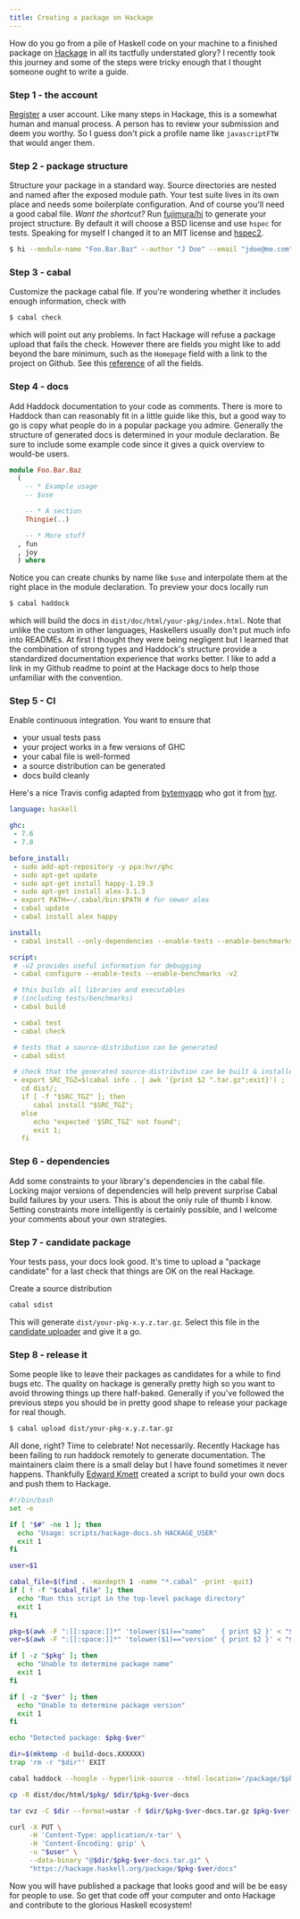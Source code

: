 ```yaml
---
title: Creating a package on Hackage
---
```


How do you go from a pile of Haskell code on your machine to a
finished package on [Hackage](http://hackage.haskell.org) in all
its tactfully understated glory? I recently took this journey and
some of the steps were tricky enough that I thought someone ought
to write a guide.

### Step 1 - the account
[Register](http://hackage.haskell.org/users/register-request)
a user account.  Like many steps in Hackage, this is a somewhat
human and manual process. A person has to review your submission
and deem you worthy. So I guess don't pick a profile name like
`javascriptFTW` that would anger them.

### Step 2 - package structure
Structure your package in a standard way. Source directories
are nested and named after the exposed module path. Your test suite
lives in its own place and needs some boilerplate configuration.
And of course you'll need a good cabal file. _Want the shortcut?_
Run [fujimura/hi](https://github.com/fujimura/hi) to generate your
project structure.  By default it will choose a BSD license and use
`hspec` for tests.  Speaking for myself I changed it to an MIT
license and [hspec2](http://hackage.haskell.org/package/hspec2).

```bash
$ hi --module-name "Foo.Bar.Baz" --author "J Doe" --email "jdoe@me.com"
```

### Step 3 - cabal
Customize the package cabal file. If you're wondering whether
it includes enough information, check with
```bash
$ cabal check
```
which will point out any problems. In fact Hackage will refuse a
package upload that fails the check. However there are fields you
might like to add beyond the bare minimum, such as the `Homepage`
field with a link to the project on Github. See this
[reference](http://www.haskell.org/ghc/docs/7.0.3/html/Cabal/authors.html#general-fields)
of all the fields.

### Step 4 - docs
Add Haddock documentation to your code as comments.  There is more
to Haddock than can reasonably fit in a little guide like this, but
a good way to go is copy what people do in a popular package you
admire. Generally the structure of generated docs is determined in
your module declaration. Be sure to include some example code since
it gives a quick overview to would-be users.

```haskell
module Foo.Bar.Baz
  (
    -- * Example usage
    -- $use

    -- * A section
    Thingie(..)

    -- * More stuff
  , fun
  , joy
  ) where
```

Notice you can create chunks by name like `$use` and interpolate
them at the right place in the module declaration. To preview your
docs locally run

```bash
$ cabal haddock
```

which will build the docs in `dist/doc/html/your-pkg/index.html`.
Note that unlike the custom in other languages, Haskellers usually
don't put much info into READMEs. At first I thought they were being
negligent but I learned that the combination of strong types and
Haddock's structure provide a standardized documentation experience
that works better. I like to add a link in my Github readme to point
at the Hackage docs to help those unfamiliar with the convention.

### Step 5 - CI
Enable continuous integration. You want to ensure that

* your usual tests pass
* your project works in a few versions of GHC
* your cabal file is well-formed
* a source distribution can be generated
* docs build cleanly

Here's a nice Travis config adapted from
[bytemyapp](https://twitter.com/bitemyapp) who got it from
[hvr](https://github.com/hvr).

```yaml
language: haskell

ghc:
 - 7.6
 - 7.8

before_install:
 - sudo add-apt-repository -y ppa:hvr/ghc
 - sudo apt-get update
 - sudo apt-get install happy-1.19.3
 - sudo apt-get install alex-3.1.3
 - export PATH=~/.cabal/bin:$PATH # for newer alex
 - cabal update
 - cabal install alex happy

install:
 - cabal install --only-dependencies --enable-tests --enable-benchmarks --force-reinstalls

script:
 # -v2 provides useful information for debugging
 - cabal configure --enable-tests --enable-benchmarks -v2

 # this builds all libraries and executables
 # (including tests/benchmarks)
 - cabal build

 - cabal test
 - cabal check

 # tests that a source-distribution can be generated
 - cabal sdist

 # check that the generated source-distribution can be built & installed
 - export SRC_TGZ=$(cabal info . | awk '{print $2 ".tar.gz";exit}') ;
   cd dist/;
   if [ -f "$SRC_TGZ" ]; then
      cabal install "$SRC_TGZ";
   else
      echo "expected '$SRC_TGZ' not found";
      exit 1;
   fi
```

### Step 6 - dependencies
Add some constraints to your library's dependencies in the cabal
file.  Locking major versions of dependencies will help prevent
surprise Cabal build failures by your users. This is about the only
rule of thumb I know. Setting constraints more intelligently is
certainly possible, and I welcome your comments about your own
strategies.

### Step 7 - candidate package
Your tests pass, your docs look good. It's time to upload a "package
candidate" for a last check that things are OK on the real Hackage.

Create a source distribution

```bash
cabal sdist
```

This will generate `dist/your-pkg-x.y.z.tar.gz`. Select this file
in the [candidate
uploader](https://hackage.haskell.org/packages/candidates/upload)
and give it a go.

### Step 8 - release it
Some people like to leave their packages as candidates for a while
to find bugs etc. The quality on hackage is generally pretty high
so you want to avoid throwing things up there half-baked. Generally
if you've followed the previous steps you should be in pretty good
shape to release your package for real though.

```bash
$ cabal upload dist/your-pkg-x.y.z.tar.gz
```

All done, right? Time to celebrate! Not necessarily. Recently
Hackage has been failing to run haddock remotely to generate documentation.
The maintainers claim there is a small delay but I have found sometimes
it never happens. Thankfully [Edward Kmett](https://twitter.com/kmett)
created a script to build your own docs and push them to Hackage.

```bash
#!/bin/bash
set -e

if [ "$#" -ne 1 ]; then
  echo "Usage: scripts/hackage-docs.sh HACKAGE_USER"
  exit 1
fi

user=$1

cabal_file=$(find . -maxdepth 1 -name "*.cabal" -print -quit)
if [ ! -f "$cabal_file" ]; then
  echo "Run this script in the top-level package directory"
  exit 1
fi

pkg=$(awk -F ":[[:space:]]*" 'tolower($1)=="name"    { print $2 }' < "$cabal_file")
ver=$(awk -F ":[[:space:]]*" 'tolower($1)=="version" { print $2 }' < "$cabal_file")

if [ -z "$pkg" ]; then
  echo "Unable to determine package name"
  exit 1
fi

if [ -z "$ver" ]; then
  echo "Unable to determine package version"
  exit 1
fi

echo "Detected package: $pkg-$ver"

dir=$(mktemp -d build-docs.XXXXXX)
trap 'rm -r "$dir"' EXIT

cabal haddock --hoogle --hyperlink-source --html-location='/package/$pkg-$version/docs' --contents-location='/package/$pkg-$version'

cp -R dist/doc/html/$pkg/ $dir/$pkg-$ver-docs

tar cvz -C $dir --format=ustar -f $dir/$pkg-$ver-docs.tar.gz $pkg-$ver-docs

curl -X PUT \
     -H 'Content-Type: application/x-tar' \
     -H 'Content-Encoding: gzip' \
     -u "$user" \
     --data-binary "@$dir/$pkg-$ver-docs.tar.gz" \
     "https://hackage.haskell.org/package/$pkg-$ver/docs"
```

Now you will have published a package that looks good and will be
be easy for people to use. So get that code off your computer and
onto Hackage and contribute to the glorious Haskell ecosystem!

